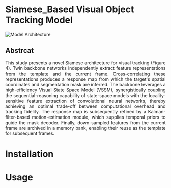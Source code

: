 # Siamese_Based Visual Object Tracking Model

![Model Architecture](https://raw.githubusercontent.com/Simon9623/SiamEVM/91321ebfa5b9a5e7e953ddf2312f605469894b94/Documents/model.svg)

## Abstrcat
<div style="text-align: justify">
This study presents a novel Siamese architecture for visual tracking (Figure 4). Twin backbone networks independently extract feature representations from the template and the current frame. Cross-correlating these representations produces a response map from which the target's spatial coordinates and segmentation mask are inferred.
The backbone leverages a high-efficiency Visual State Space Model (VSSM), synergistically coupling the sequential-reasoning capability of state-space models with the locality-sensitive feature extraction of convolutional neural networks, thereby achieving an optimal trade-off between computational overhead and tracking fidelity.
The response map is subsequently refined by a Kalman-filter-based motion-estimation module, which supplies temporal priors to guide the mask decoder. Finally, down-sampled features from the current frame are archived in a memory bank, enabling their reuse as the template for subsequent frames.
</div>


# Installation

# Usage

